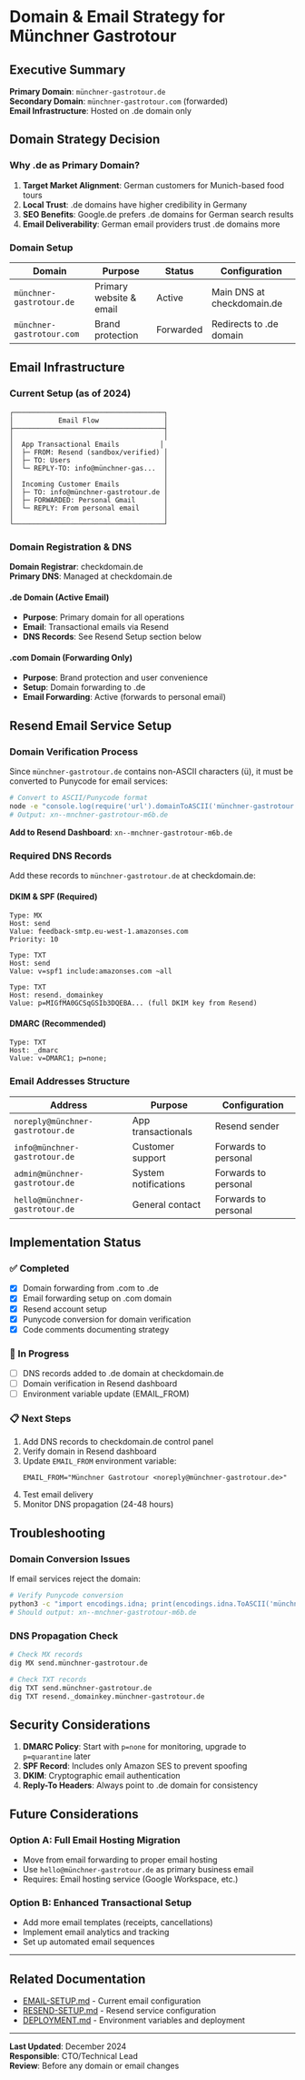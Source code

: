 # Domain & Email Strategy for Münchner Gastrotour

## Executive Summary

**Primary Domain**: `münchner-gastrotour.de`  
**Secondary Domain**: `münchner-gastrotour.com` (forwarded)  
**Email Infrastructure**: Hosted on .de domain only  

## Domain Strategy Decision

### Why .de as Primary Domain?

1. **Target Market Alignment**: German customers for Munich-based food tours
2. **Local Trust**: .de domains have higher credibility in Germany
3. **SEO Benefits**: Google.de prefers .de domains for German search results
4. **Email Deliverability**: German email providers trust .de domains more

### Domain Setup

| Domain | Purpose | Status | Configuration |
|--------|---------|--------|---------------|
| `münchner-gastrotour.de` | Primary website & email | Active | Main DNS at checkdomain.de |
| `münchner-gastrotour.com` | Brand protection | Forwarded | Redirects to .de domain |

## Email Infrastructure

### Current Setup (as of 2024)

```
┌─────────────────────────────────────┐
│           Email Flow                │
├─────────────────────────────────────┤
│                                     │
│  App Transactional Emails          │
│  ├─ FROM: Resend (sandbox/verified) │
│  ├─ TO: Users                       │
│  └─ REPLY-TO: info@münchner-gas...  │
│                                     │
│  Incoming Customer Emails           │
│  ├─ TO: info@münchner-gastrotour.de │
│  ├─ FORWARDED: Personal Gmail       │
│  └─ REPLY: From personal email      │
│                                     │
└─────────────────────────────────────┘
```

### Domain Registration & DNS

**Domain Registrar**: checkdomain.de  
**Primary DNS**: Managed at checkdomain.de  

#### .de Domain (Active Email)
- **Purpose**: Primary domain for all operations
- **Email**: Transactional emails via Resend
- **DNS Records**: See Resend Setup section below

#### .com Domain (Forwarding Only)
- **Purpose**: Brand protection and user convenience
- **Setup**: Domain forwarding to .de
- **Email Forwarding**: Active (forwards to personal email)

## Resend Email Service Setup

### Domain Verification Process

Since `münchner-gastrotour.de` contains non-ASCII characters (ü), it must be converted to Punycode for email services:

```bash
# Convert to ASCII/Punycode format
node -e "console.log(require('url').domainToASCII('münchner-gastrotour.de'))"
# Output: xn--mnchner-gastrotour-m6b.de
```

**Add to Resend Dashboard**: `xn--mnchner-gastrotour-m6b.de`

### Required DNS Records

Add these records to `münchner-gastrotour.de` at checkdomain.de:

#### DKIM & SPF (Required)
```dns
Type: MX
Host: send
Value: feedback-smtp.eu-west-1.amazonses.com
Priority: 10

Type: TXT  
Host: send
Value: v=spf1 include:amazonses.com ~all

Type: TXT
Host: resend._domainkey  
Value: p=MIGfMA0GCSqGSIb3DQEBA... (full DKIM key from Resend)
```

#### DMARC (Recommended)
```dns
Type: TXT
Host: _dmarc
Value: v=DMARC1; p=none;
```

### Email Addresses Structure

| Address | Purpose | Configuration |
|---------|---------|---------------|
| `noreply@münchner-gastrotour.de` | App transactionals | Resend sender |
| `info@münchner-gastrotour.de` | Customer support | Forwards to personal |
| `admin@münchner-gastrotour.de` | System notifications | Forwards to personal |
| `hello@münchner-gastrotour.de` | General contact | Forwards to personal |

## Implementation Status

### ✅ Completed
- [x] Domain forwarding from .com to .de
- [x] Email forwarding setup on .com domain
- [x] Resend account setup
- [x] Punycode conversion for domain verification
- [x] Code comments documenting strategy

### 🔄 In Progress  
- [ ] DNS records added to .de domain at checkdomain.de
- [ ] Domain verification in Resend dashboard
- [ ] Environment variable update (EMAIL_FROM)

### 📋 Next Steps
1. Add DNS records to checkdomain.de control panel
2. Verify domain in Resend dashboard  
3. Update `EMAIL_FROM` environment variable:
   ```env
   EMAIL_FROM="Münchner Gastrotour <noreply@münchner-gastrotour.de>"
   ```
4. Test email delivery
5. Monitor DNS propagation (24-48 hours)

## Troubleshooting

### Domain Conversion Issues
If email services reject the domain:
```bash
# Verify Punycode conversion
python3 -c "import encodings.idna; print(encodings.idna.ToASCII('münchner-gastrotour.de').decode('ascii'))"
# Should output: xn--mnchner-gastrotour-m6b.de
```

### DNS Propagation Check
```bash
# Check MX records
dig MX send.münchner-gastrotour.de

# Check TXT records  
dig TXT send.münchner-gastrotour.de
dig TXT resend._domainkey.münchner-gastrotour.de
```

## Security Considerations

1. **DMARC Policy**: Start with `p=none` for monitoring, upgrade to `p=quarantine` later
2. **SPF Record**: Includes only Amazon SES to prevent spoofing
3. **DKIM**: Cryptographic email authentication
4. **Reply-To Headers**: Always point to .de domain for consistency

## Future Considerations

### Option A: Full Email Hosting Migration
- Move from email forwarding to proper email hosting
- Use `hello@münchner-gastrotour.de` as primary business email
- Requires: Email hosting service (Google Workspace, etc.)

### Option B: Enhanced Transactional Setup  
- Add more email templates (receipts, cancellations)
- Implement email analytics and tracking
- Set up automated email sequences

---

## Related Documentation

- [EMAIL-SETUP.md](./EMAIL-SETUP.md) - Current email configuration
- [RESEND-SETUP.md](./RESEND-SETUP.md) - Resend service configuration  
- [DEPLOYMENT.md](../DEPLOYMENT.md) - Environment variables and deployment

---

**Last Updated**: December 2024  
**Responsible**: CTO/Technical Lead  
**Review**: Before any domain or email changes